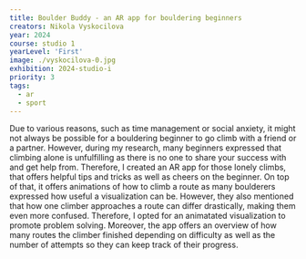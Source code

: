```yaml
---
title: Boulder Buddy - an AR app for bouldering beginners
creators: Nikola Vyskocilova
year: 2024
course: studio 1
yearLevel: 'First'
image: ./vyskocilova-0.jpg
exhibition: 2024-studio-i
priority: 3
tags:
  - ar
  - sport
---
```


Due to various reasons, such as time management or social anxiety, it might not always be possible for a bouldering beginner to go climb with a friend or a partner. However, during my research, many beginners expressed that climbing alone is unfulfilling as there is no one to share your success with and get help from. Therefore, I created an AR app for those lonely climbs, that offers helpful tips and tricks as well as cheers on the beginner. On top of that, it offers animations of how to climb a route as many boulderers expressed how useful a visualization can be. However, they also mentioned that how one climber approaches a route can differ drastically, making them even more confused. Therefore, I opted for an animatated visualization to promote problem solving. Moreover, the app offers an overview of how many routes the climber finished depending on difficulty as well as the number of attempts so they can keep track of their progress.
